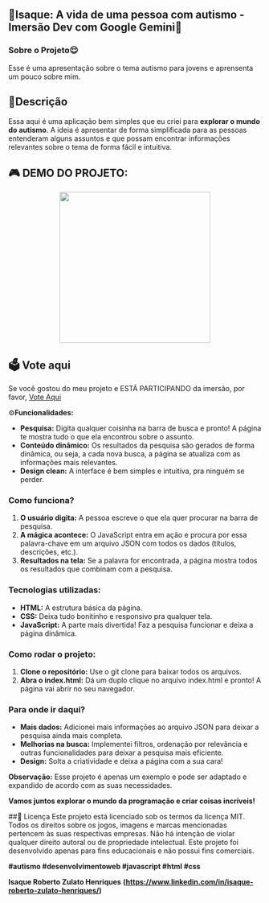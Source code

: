 ## 🧩**Isaque: A vida de uma pessoa com autismo - Imersão Dev com Google Gemini**🌻

### **Sobre o Projeto**😌
Esse é uma apresentação sobre o tema autismo para jovens e aprensenta um pouco sobre mim. 

## 📔Descrição
Essa aqui é uma aplicação bem simples que eu criei para **explorar o mundo do autismo**. A ideia é apresentar de forma simplificada para as pessoas entenderam alguns assuntos e que possam encontrar informações relevantes sobre o tema de forma fácil e intuitiva.

## 🎮 DEMO DO PROJETO:
<div align="center">
<img src=""C:\Users\Isaque Roberto\Pictures\Screenshots\Captura de tela 2024-09-06 180516.png"" width="300" />
</div>

## 🗳️ Vote aqui
Se você gostou do meu projeto e ESTÁ PARTICIPANDO da imersão, por favor, [Vote Aqui](https://discord.com/channels/1277631721822748742/1277631722716008535/1281820909887426613)

⚙️**Funcionalidades:**

* **Pesquisa:** Digita qualquer coisinha na barra de busca e pronto! A página te mostra tudo o que ela encontrou sobre o assunto. 
* **Conteúdo dinâmico:** Os resultados da pesquisa são gerados de forma dinâmica, ou seja, a cada nova busca, a página se atualiza com as informações mais relevantes.
* **Design clean:** A interface é bem simples e intuitiva, pra ninguém se perder. 

### **Como funciona?**

1. **O usuário digita:** A pessoa escreve o que ela quer procurar na barra de pesquisa.
2. **A mágica acontece:** O JavaScript entra em ação e procura por essa palavra-chave em um arquivo JSON com todos os dados (títulos, descrições, etc.).
3. **Resultados na tela:** Se a palavra for encontrada, a página mostra todos os resultados que combinam com a pesquisa.

### **Tecnologias utilizadas:**

* **HTML:** A estrutura básica da página.
* **CSS:** Deixa tudo bonitinho e responsivo pra qualquer tela.
* **JavaScript:** A parte mais divertida! Faz a pesquisa funcionar e deixa a página dinâmica.

### **Como rodar o projeto:**

1. **Clone o repositório:** Use o git clone para baixar todos os arquivos.
2. **Abra o index.html:** Dá um duplo clique no arquivo index.html e pronto! A página vai abrir no seu navegador.

### **Para onde ir daqui?**

* **Mais dados:** Adicionei mais informações ao arquivo JSON para deixar a pesquisa ainda mais completa.
* **Melhorias na busca:** Implementei filtros, ordenação por relevância e outras funcionalidades para deixar a pesquisa mais eficiente.
* **Design:** Solta a criatividade e deixa a página com a sua cara!

**Observação:** Esse projeto é apenas um exemplo e pode ser adaptado e expandido de acordo com as suas necessidades.

**Vamos juntos explorar o mundo da programação e criar coisas incríveis!** 

##📜 Licença
Este projeto está licenciado sob os termos da licença MIT. Todos os direitos sobre os jogos, imagens e marcas mencionadas pertencem às suas respectivas empresas. Não há intenção de violar qualquer direito autoral ou de propriedade intelectual. Este projeto foi desenvolvido apenas para fins educacionais e não possui fins comerciais.

**#autismo #desenvolvimentoweb #javascript #html #css**

**Isaque Roberto Zulato Henriques**
**(https://www.linkedin.com/in/isaque-roberto-zulato-henriques/)**
